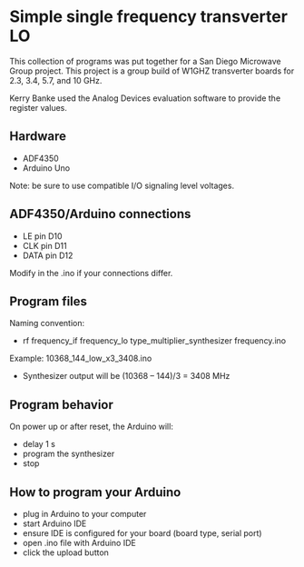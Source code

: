 ﻿Simple single frequency transverter LO
======================================
This collection of programs was put together for a San Diego Microwave Group
project.  This project is a group build of W1GHZ transverter boards for 2.3,
3.4, 5.7, and 10 GHz.

Kerry Banke used the Analog Devices evaluation software to provide the
register values.


Hardware
--------
 * ADF4350
 * Arduino Uno

Note:  be sure to use compatible I/O signaling level voltages.


ADF4350/Arduino connections
---------------------------
 * LE pin D10
 * CLK pin D11
 * DATA pin D12

Modify in the .ino if your connections differ.


Program files
-------------
Naming convention:

 * rf frequency_if frequency_lo type_multiplier_synthesizer frequency.ino

Example: 10368_144_low_x3_3408.ino

 * Synthesizer output will be (10368 – 144)/3 = 3408 MHz


Program behavior
----------------
On power up or after reset, the Arduino will:

 * delay 1 s
 * program the synthesizer
 * stop


How to program your Arduino
---------------------------
 * plug in Arduino to your computer
 * start Arduino IDE
 * ensure IDE is configured for your board (board type, serial port)
 * open .ino file with Arduino IDE
 * click the upload button
